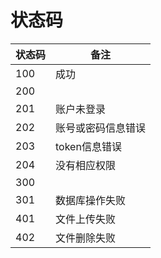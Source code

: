 # 状态码

| 状态码 | 备注           |
| ------ | -------------- |
| 100    | 成功           |
| 200    |                |
| 201    | 账户未登录 |
| 202    | 账号或密码信息错误     |
| 203   | token信息错误     |
| 204   | 没有相应权限     |
| 300   |      |
| 301   | 数据库操作失败     |
| 401   | 文件上传失败     |
| 402  | 文件删除失败     |

